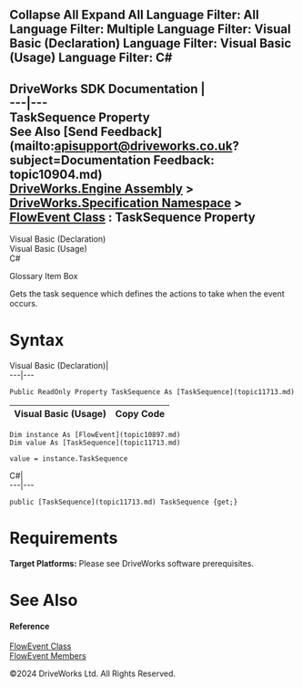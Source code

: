        

 Collapse All Expand All  Language Filter: All  Language Filter: Multiple  Language Filter: Visual Basic (Declaration) Language Filter: Visual Basic (Usage) Language Filter: C#  
---  
DriveWorks SDK Documentation  |   
---|---  
TaskSequence Property   
See Also [Send Feedback](mailto:apisupport@driveworks.co.uk?subject=Documentation Feedback: topic10904.md)  
[DriveWorks.Engine Assembly](topic2156.md) > [DriveWorks.Specification Namespace](topic10764.md) > [FlowEvent Class](topic10897.md) : TaskSequence Property  
---  
  
Visual Basic (Declaration)    
Visual Basic (Usage)    
C# 

Glossary Item Box

Gets the task sequence which defines the actions to take when the event occurs. 

# Syntax

Visual Basic (Declaration)|   
---|---  
      
    
    Public ReadOnly Property TaskSequence As [TaskSequence](topic11713.md)  
  
Visual Basic (Usage)| Copy Code  
---|---  
      
    
    Dim instance As [FlowEvent](topic10897.md)
    Dim value As [TaskSequence](topic11713.md)
     
    value = instance.TaskSequence  
  
C#|   
---|---  
      
    
    public [TaskSequence](topic11713.md) TaskSequence {get;}  
  
# Requirements

**Target Platforms:** Please see DriveWorks software prerequisites.

# See Also

#### Reference

[FlowEvent Class](topic10897.md)   
[FlowEvent Members](topic10898.md)

©2024 DriveWorks Ltd. All Rights Reserved.
